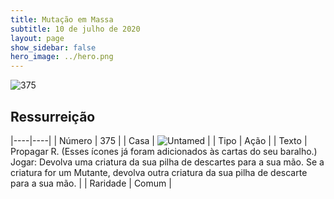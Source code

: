 ```yaml
---
title: Mutação em Massa
subtitle: 10 de julho de 2020
layout: page
show_sidebar: false
hero_image: ../hero.png
---
```


![375](https://cdn.keyforgegame.com/media/card_front/pt/479_375_5MHRXQ2FFW63_pt.png)

## Ressurreição

|----|----|
| Número | 375 |
| Casa | ![Untamed](https://archonarcana.com/images/thumb/b/bd/Untamed.png/22px-Untamed.png "Indomados") |
| Tipo | Ação |
| Texto | Propagar R. (Esses ícones já foram adicionados às cartas do seu baralho.) Jogar: Devolva uma criatura da sua pilha de descartes para a sua mão. Se a criatura for um Mutante, devolva outra criatura da sua pilha de descarte para a sua mão. |
| Raridade | Comum |
